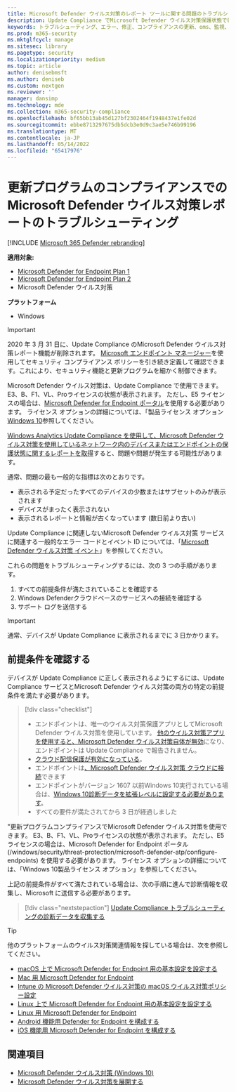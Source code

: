 ```yaml
---
title: Microsoft Defender ウイルス対策のレポート ツールに関する問題のトラブルシューティング
description: Update Compliance でMicrosoft Defender ウイルス対策保護状態で報告しようとしたときに発生する一般的な問題を特定して解決する
keywords: トラブルシューティング、エラー、修正、コンプライアンスの更新、oms、監視、レポート、Microsoft Defender ウイルス対策
ms.prod: m365-security
ms.mktglfcycl: manage
ms.sitesec: library
ms.pagetype: security
ms.localizationpriority: medium
ms.topic: article
author: denisebmsft
ms.author: deniseb
ms.custom: nextgen
ms.reviewer: ''
manager: dansimp
ms.technology: mde
ms.collection: m365-security-compliance
ms.openlocfilehash: bf65bb13ab45d127bf2302464f1948437e1fe02d
ms.sourcegitcommit: ebbe8713297675db5dcb3e0d9c3ae5e746b99196
ms.translationtype: MT
ms.contentlocale: ja-JP
ms.lasthandoff: 05/14/2022
ms.locfileid: "65417976"
---
```

# <a name="troubleshoot-microsoft-defender-antivirus-reporting-in-update-compliance"></a>更新プログラムのコンプライアンスでの Microsoft Defender ウイルス対策レポートのトラブルシューティング

[!INCLUDE [Microsoft 365 Defender rebranding](../../includes/microsoft-defender.md)]


**適用対象:**
- [Microsoft Defender for Endpoint Plan 1](https://go.microsoft.com/fwlink/p/?linkid=2154037)
- [Microsoft Defender for Endpoint Plan 2](https://go.microsoft.com/fwlink/p/?linkid=2154037)
- Microsoft Defender ウイルス対策

**プラットフォーム**
- Windows

> [!IMPORTANT]
> 2020 年 3 月 31 日に、Update Compliance のMicrosoft Defender ウイルス対策レポート機能が削除されます。 [Microsoft エンドポイント マネージャー](https://www.microsoft.com/microsoft-365/microsoft-endpoint-manager)を使用してセキュリティ コンプライアンス ポリシーを引き続き定義して確認できます。これにより、セキュリティ機能と更新プログラムを細かく制御できます。

Microsoft Defender ウイルス対策は、Update Compliance で使用できます。 E3、B、F1、VL、Proライセンスの状態が表示されます。 ただし、E5 ライセンスの場合は、[Microsoft Defender for Endpoint ポータル](/windows/security/threat-protection/microsoft-defender-atp/configure-endpoints)を使用する必要があります。 ライセンス オプションの詳細については、「製品ライセンス オプション[Windows 10](https://www.microsoft.com/licensing/product-licensing/windows10.aspx)参照してください。

[Windows Analytics Update Compliance を使用して、Microsoft Defender ウイルス対策を使用しているネットワーク内のデバイスまたはエンドポイントの保護状態に関するレポートを取得](/windows/deployment/update/update-compliance-using#wdav-assessment)すると、問題や問題が発生する可能性があります。

通常、問題の最も一般的な指標は次のとおりです。

- 表示される予定だったすべてのデバイスの少数またはサブセットのみが表示されます
- デバイスがまったく表示されない
- 表示されるレポートと情報が古くなっています (数日前より古い)

Update Compliance に関連しないMicrosoft Defender ウイルス対策 サービスに関連する一般的なエラー コードとイベント ID については、「[Microsoft Defender ウイルス対策 イベント](troubleshoot-microsoft-defender-antivirus.md)」を参照してください。

これらの問題をトラブルシューティングするには、次の 3 つの手順があります。

1. すべての前提条件が満たされていることを確認する
2. Windows Defenderクラウドベースのサービスへの接続を確認する
3. サポート ログを送信する

> [!IMPORTANT]
> 通常、デバイスが Update Compliance に表示されるまでに 3 日かかります。

## <a name="confirm-prerequisites"></a>前提条件を確認する

デバイスが Update Compliance に正しく表示されるようにするには、Update Compliance サービスとMicrosoft Defender ウイルス対策の両方の特定の前提条件を満たす必要があります。

>[!div class="checklist"]
>
> - エンドポイントは、唯一のウイルス対策保護アプリとしてMicrosoft Defender ウイルス対策を使用しています。 [他のウイルス対策アプリを使用すると、Microsoft Defender ウイルス対策自体が無効](microsoft-defender-antivirus-compatibility.md)になり、エンドポイントは Update Compliance で報告されません。
> - [クラウド配信保護が有効になっている](enable-cloud-protection-microsoft-defender-antivirus.md)。
> - エンドポイントは[、Microsoft Defender ウイルス対策 クラウドに接続](configure-network-connections-microsoft-defender-antivirus.md#validate-connections-between-your-network-and-the-cloud)できます
> - エンドポイントがバージョン 1607 以前Windows 10実行されている場合は、[Windows 10診断データを拡張レベルに設定する必要があります](/windows/configuration/configure-windows-diagnostic-data-in-your-organization#enhanced-level)。
> - すべての要件が満たされてから 3 日が経過しました

"更新プログラムコンプライアンスでMicrosoft Defender ウイルス対策を使用できます。 E3、B、F1、VL、Proライセンスの状態が表示されます。 ただし、E5 ライセンスの場合は、Microsoft Defender for Endpoint ポータル (/windows/security/threat-protection/microsoft-defender-atp/configure-endpoints) を使用する必要があります。 ライセンス オプションの詳細については、「Windows 10製品ライセンス オプション」を参照してください。

上記の前提条件がすべて満たされている場合は、次の手順に進んで診断情報を収集し、Microsoft に送信する必要があります。

> [!div class="nextstepaction"]
> [Update Compliance トラブルシューティングの診断データを収集する](collect-diagnostic-data.md)

> [!TIP]
> 他のプラットフォームのウイルス対策関連情報を探している場合は、次を参照してください。
> - [macOS 上で Microsoft Defender for Endpoint 用の基本設定を設定する](mac-preferences.md)
> - [Mac 用 Microsoft Defender for Endpoint](microsoft-defender-endpoint-mac.md)
> - [Intune の Microsoft Defender ウイルス対策の macOS ウイルス対策ポリシー設定](/mem/intune/protect/antivirus-microsoft-defender-settings-macos)
> - [Linux 上で Microsoft Defender for Endpoint 用の基本設定を設定する](linux-preferences.md)
> - [Linux 用 Microsoft Defender for Endpoint](microsoft-defender-endpoint-linux.md)
> - [Android 機能用 Defender for Endpoint を構成する](android-configure.md)
> - [iOS 機能用 Microsoft Defender for Endpoint を構成する](ios-configure-features.md)

## <a name="related-topics"></a>関連項目

- [Microsoft Defender ウイルス対策 (Windows 10)](microsoft-defender-antivirus-in-windows-10.md)
- [Microsoft Defender ウイルス対策を展開する](deploy-manage-report-microsoft-defender-antivirus.md)
